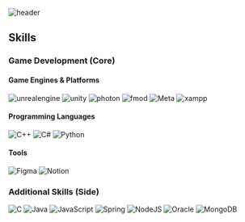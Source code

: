 ![header](https://capsule-render.vercel.app/api?type=blur&color=4C516D&text=Shin%20SeungWoo&animation=fadeIn&fontColor=545AA7&height=400)

## Skills
### Game Development (Core)
#### Game Engines & Platforms
![unrealengine](https://img.shields.io/badge/unreal%20engine-0E1128?style=for-the-badge&logo=unrealengine&logoColor=white) ![unity](https://img.shields.io/badge/unity-%23000000?style=for-the-badge&logo=unity&logoColor=white) ![photon](https://img.shields.io/badge/photon-004480?style=for-the-badge&logo=photon&logoColor=white) ![fmod](https://img.shields.io/badge/fmod-000000?style=for-the-badge&logo=fmod&logoColor=white) ![Meta](https://img.shields.io/badge/Meta-%230467DF?style=for-the-badge&logo=Meta&logoColor=white) ![xampp](https://img.shields.io/badge/xampp-FB7A24?style=for-the-badge&logo=xampp&logoColor=white)
#### Programming Languages
![C++](https://img.shields.io/badge/C++-00599C?style=for-the-badge&logo=cplusplus&logoColor=white) ![C#](https://img.shields.io/badge/c%23-%23239120?style=for-the-badge&logo=csharp&logoColor=white) ![Python](https://img.shields.io/badge/python-3670A0?style=for-the-badge&logo=python&logoColor=ffdd54)
#### Tools
![Figma](https://img.shields.io/badge/figma-%23F24E1E?style=for-the-badge&logo=figma&logoColor=white) ![Notion](https://img.shields.io/badge/Notion-%23000000?style=for-the-badge&logo=notion&logoColor=white)
  
### Additional Skills (Side)
![C](https://img.shields.io/badge/c-%2300599C?style=for-the-badge&logo=c&logoColor=white) ![Java](https://img.shields.io/badge/java-%23ED8B00?style=for-the-badge&logo=openjdk&logoColor=white) ![JavaScript](https://img.shields.io/badge/javascript-%23323330?style=for-the-badge&logo=javascript&logoColor=%23F7DF1E) ![Spring](https://img.shields.io/badge/spring-%236DB33F?style=for-the-badge&logo=spring&logoColor=white) ![NodeJS](https://img.shields.io/badge/node.js-6DA55F?style=for-the-badge&logo=node.js&logoColor=white) ![Oracle](https://img.shields.io/badge/Oracle-F80000?style=for-the-badge&logo=oracle&logoColor=white) ![MongoDB](https://img.shields.io/badge/Mongo%20DB-%234ea94b?style=for-the-badge&logo=mongodb&logoColor=white)
<!--
**ssw0420/ssw0420** is a ✨ _special_ ✨ repository because its `README.md` (this file) appears on your GitHub profile.

Here are some ideas to get you started:

- 🔭 I’m currently working on ...
- 🌱 I’m currently learning ...
- 👯 I’m looking to collaborate on ...
- 🤔 I’m looking for help with ...
- 💬 Ask me about ...
- 📫 How to reach me: ...
- 😄 Pronouns: ...
- ⚡ Fun fact: ...
-->
